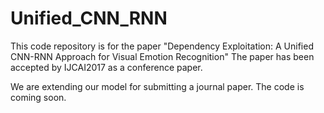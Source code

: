 # Unified_CNN_RNN
This code repository is for the paper "Dependency Exploitation: A Unified CNN-RNN Approach for Visual Emotion Recognition"
The paper has been accepted by IJCAI2017 as a conference paper.

We are extending our model for submitting a journal paper. The code is coming soon.
